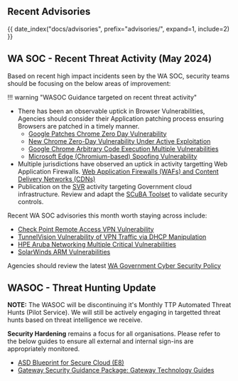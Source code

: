 ## Recent Advisories

{{ date_index("docs/advisories", prefix="advisories/", expand=1, include=2) }}

## WA SOC - Recent Threat Activity (May 2024)

Based on recent high impact incidents seen by the WA SOC, security teams should be focusing on the below areas of improvement:

!!! warning "WASOC Guidance targeted on recent threat activity"

- There has been an observable uptick in Browser Vulnerabilities, Agencies should consider their Application patching process ensuring Browsers are patched in a timely manner.
    - [Google Patches Chrome Zero Day Vulnerability](https://soc.cyber.wa.gov.au/advisories/20240527001-Google-Chrome-ZeroDay/)
    - [New Chrome Zero-Day Vulnerability Under Active Exploitation](https://soc.cyber.wa.gov.au/advisories/20240513001-Google-Chrome-update/)
    - [Google Chrome Arbitrary Code Execution Multiple Vulnerabilities](https://soc.cyber.wa.gov.au/advisories/20240509001-Google-Chrome-Arbitrary-Code-Execution-Multiple-Vulnerabilities/)
    - [Microsoft Edge (Chromium-based) Spoofing Vulnerability](https://soc.cyber.wa.gov.au/advisories/20240513003-Microsoft-Edge-Chromium-based-Spoofing-Vulnerability/)
- Multiple jurisdictions have observed an uptick in activity targetting Web Application Firewalls. [Web Application Firewalls (WAFs) and Content Delivery Networks (CDNs)](https://soc.cyber.wa.gov.au/guidelines/network-management/#web-application-firewalls-wafs-and-content-delivery-networks-cdns)
- Publication on the [SVR](https://www.cyber.gov.au/about-us/view-all-content/alerts-and-advisories/svr-cyber-actors-adapt-tactics-initial-cloud-access) activity targeting Government cloud infrastructure. Review and adapt the [SCuBA Toolset](https://www.cisa.gov/resources-tools/services/secure-cloud-business-applications-scuba-project) to validate security controls.

Recent WA SOC advisories this month worth staying across include:

- [Check Point Remote Access VPN Vulnerability](https://soc.cyber.wa.gov.au/advisories/20240530002-Check-Point-Remote-Access-VPN-Vulnerability/)
- [TunnelVision Vulnerability of VPN Traffic via DHCP Manipulation](https://soc.cyber.wa.gov.au/advisories/20240509003-Tennelvision-VPN-vuln/)
- [HPE Aruba Networking Multiple Critical Vulnerabilities](https://soc.cyber.wa.gov.au/advisories/20240516001-HPE-Aruba-Networking-Multiple-Critical-Vulnerabilities-In-Access-Points/)
- [SolarWinds ARM Vulnerabilities](https://soc.cyber.wa.gov.au/advisories/20240516002-SolarWinds-ARM-vulnerabilities/)

Agencies should review the latest [WA Government Cyber Security Policy](https://www.wa.gov.au/government/publications/2024-wa-government-cyber-security-policy)

## WASOC - Threat Hunting Update

**NOTE:** The WASOC will be discontinuing it's Monthly TTP Automated Threat Hunts (Pilot Service). We will still be actively engaging in targetted threat hunts based on threat intelligence we receive.

**Security Hardening** remains a focus for all organisations. Please refer to the below guides to ensure all external and internal sign-ins are appropriately monitored.

- [ASD Blueprint for Secure Cloud (E8)](https://blueprint.asd.gov.au/security-and-governance/essential-eight/)
- [Gateway Security Guidance Package: Gateway Technology Guides](https://www.cyber.gov.au/resources-business-and-government/maintaining-devices-and-systems/system-hardening-and-administration/gateway-hardening/gateway-security-guidance-package-gateway-technology-guides)
